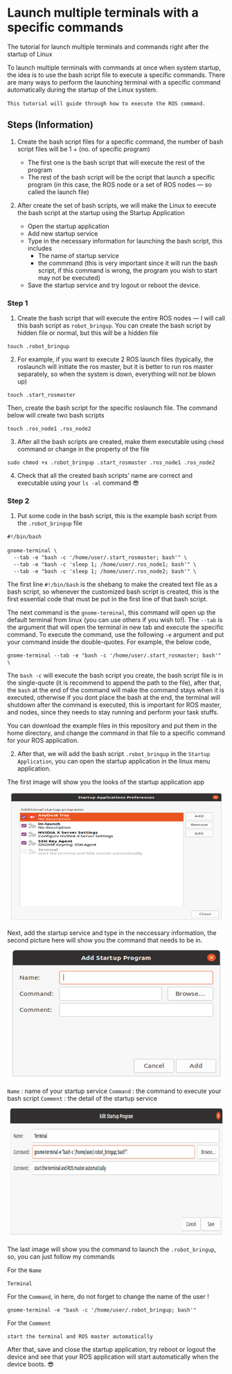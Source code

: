 # Launch multiple terminals with a specific commands
The tutorial for launch multiple terminals and commands right after the startup of Linux

To launch multiple terminals with commands at once when system startup, the idea is to use the bash script file to execute a specific commands. There are many ways to perform the launching terminal with a specific command automatically during the startup of the Linux system.

`This tutorial will guide through how to execute the ROS command.`

## Steps (Information)
1. Create the bash script files for a specific command, the number of bash script files will be 1 + (no. of specific program)
    - The first one is the bash script that will execute the rest of the program
    - The rest of the bash script will be the script that launch a specific program (in this case, the ROS node or a set of ROS nodes — so called the launch file)

2. After create the set of bash scripts, we will make the Linux to execute the bash script at the startup using the Startup Application
    - Open the startup application
    - Add new startup service
    - Type in the necessary information for launching the bash script, this includes
        - The name of startup service
        - the commmand (this is very important since it will run the bash script, if this command is wrong, the program you wish to start may not be executed)
    - Save the startup service and try logout or reboot the device.

### Step 1

1. Create the bash script that will execute the entire ROS nodes — I will call this bash script as `robot_bringup`. You can create the bash script by hidden file or normal, but this will be a hidden file
```
touch .robot_bringup
```

2. For example, if you want to execute 2 ROS launch files (typically, the roslaunch will initiate the ros master, but it is better to run ros master separately, so when the system is down, everything will not be blown up)
```
touch .start_rosmaster
```

Then, create the bash script for the specific roslaunch file. The command below will create two bash scripts
```
touch .ros_node1 .ros_node2
```

3. After all the bash scripts are created, make them executable using `chmod` command or change in the property of the file
```
sudo chmod +x .robot_bringup .start_rosmaster .ros_node1 .ros_node2
```

4. Check that all the created bash scripts' name are correct and executable using your `ls -al` command 😎

### Step 2

1. Put some code in the bash script, this is the example bash script from the `.robot_bringup` file
```
#!/bin/bash

gnome-terminal \
  --tab -e "bash -c '/home/user/.start_rosmaster; bash'" \
  --tab -e "bash -c 'sleep 1; /home/user/.ros_node1; bash'" \
  --tab -e "bash -c 'sleep 1; /home/user/.ros_node2; bash'" \
```

The first line `#!/bin/bash` is the shebang to make the created text file as a bash script, so whenever the customized bash script is created, this is the first essential code that must be put in the first line of that bash script.

The next command is the `gnome-terminal`, this command will open up the default terminal from linux (you can use others if you wish to!). The `--tab` is the argument that will open the terminal in new tab and execute the specific command. To execute the command, use the following `-e` argument and put your command inside the double-quotes. For example, the below code,

```
gnome-terminal --tab -e "bash -c '/home/user/.start_rosmaster; bash'" \
```
The `bash -c` will execute the bash script you create, the bash script file is in the single-quote (it is recommend to append the path to the file), after that, the `bash` at the end of the command will make the command stays when it is executed, otherwise if you dont place the bash at the end, the terminal will shutdown after the command is executed, this is important for ROS master, and nodes, since they needs to stay running and perform your task stuffs.

You can download the example files in this repository and put them in the home directory, and change the command in that file to a specific command for your ROS application.

2. After that, we will add the bash script `.robot_bringup` in the `Startup Application`, you can open the startup application in the linux menu application.

The first image will show you the looks of the startup application app

<p align="center">
  <img src="https://github.com/gmp-prem/launch-multiple-terminals-commands/blob/main/images/1.png" width="500" height="300">
</p>

Next, add the startup service and type in the neccessary information, the second picture here will show you the command that needs to be in.

<p align="center">
  <img src="https://github.com/gmp-prem/launch-multiple-terminals-commands/blob/main/images/2.png" width="500" height="300">
</p>

`Name` : name of your startup service
`Command` : the command to execute your bash script
`Comment` : the detail of the startup service

<p align="center">
  <img src="https://github.com/gmp-prem/launch-multiple-terminals-commands/blob/main/images/3.png" width="500" height="300">
</p>

The last image will show you the command to launch the `.robot_bringup`, so, you can just follow my commands

For the `Name`
```
Terminal
```

For the `Command`, in here, do not forget to change the name of the user !
```
gnome-terminal -e "bash -c '/home/user/.robot_bringup; bash'"
```

For the `Comment`
```
start the terminal and ROS master automatically
```
After that, save and close the startup application, try reboot or logout the device and see that your ROS application will start automatically when the device boots. 😎
